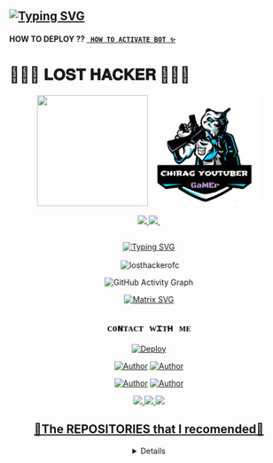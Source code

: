 ## [![Typing SVG](https://readme-typing-svg.herokuapp.com?font=Rockstar-ExtraBold&color=F045EB&lines=𝐖𝐄𝐋𝐂𝐎𝐌𝐄+𝐓𝐎+𝐋𝐎𝐒𝐓+𝐇𝐀𝐂𝐊𝐄𝐑+𝐏𝐑𝐎𝐅𝐈𝐋𝐄.;𝐇𝐄𝐑𝐄+𝐘𝐎𝐔+𝐂𝐀𝐍+𝐅𝐈𝐍𝐃+𝐖𝐇𝐀𝐒𝐓𝐀𝐏𝐏+𝐁𝐎𝐓+𝐒𝐂𝐑𝐈𝐏𝐓;𝐓𝐇𝐀𝐍𝐊𝐒+𝐅𝐎𝐑+𝐕𝐈𝐒𝐈𝐓𝐈𝐍𝐆+𝐎𝐔𝐑+𝐑𝐎𝐅𝐈𝐋𝐄 )](https://git.io/typing-svg)
#### HOW TO DEPLOY ?? [` HOW TO ACTIVATE BOT ✨`](https://youtu.be/PUFUJAgMxO0) 


# 👨🏻‍💻 𝐋𝐎𝐒𝐓 𝐇𝐀𝐂𝐊𝐄𝐑 👨🏻‍💻

<div align="center">
  <img border-radius: 15px src="https://i.ibb.co/LCy6Gzb/IMG-20220531-155604-202.jpg" width="200" height="200"/>
<a href="https://youtube.com/c/chiragyoutuber"><img border-radius: 15px src="logo.jpg" width="200" height="200"/>


<p align="center">
  <a href="https://instagram.com/chirag__bhatnagar"><img src="https://img.shields.io/badge/Instagram-E4405F?style=for-the-badge&logo=instagram&logoColor=white"/> 
  <a href="https://wa.me/919536476115"><img src="https://img.shields.io/badge/WhatsApp-25D366?style=for-the-badge&logo=whatsapp&logoColor=white" />
<a href="chirag-youtuber-chirag.on.drv.tw/site"><img scr="https://img.shields.io/badge/webpage-E4405F?style=for-the-badge&logo=WEBSITE&logoColor=white"/>
    </p>

## <!-- Typing SVG -->
<p align="center">
    <a href="https://git.io/J0hKr">
        <img
        src="https://readme-typing-svg.herokuapp.com?size=30&width=800&lines=𝐋𝐎𝐒𝐓 𝐇𝐀𝐂𝐊𝐄𝐑;IS+ALWAYS+HERE+FOR+YOUR+HELP."alt="Typing SVG"
 </a>
</p>
    </a>


   

<p align="center">
<p>&nbsp;<img align="center" src="https://github-readme-stats.vercel.app/api?username=losthackerofc&show_icons=true&theme=dark&locale=en"alt="losthackerofc" /></p>
    
  <div align="center">
       
  ![GitHub Activity Graph](https://activity-graph.herokuapp.com/graph?username=losthackerofc&bg_color=000000&color=4fff67&line=4fff67&point=ffffff&area=true&hide_border=true)
  </div>
 

  [![Matrix SVG](https://raw.githubusercontent.com/rodrigograca31/rodrigograca31/master/matrix.svg)](https://chat.whatsapp.com/Imi0xFyoBmIBUSc7C947TL)

## ```ᴄᴏɴᴛᴀᴄᴛ ᴡɪᴛʜ ᴍᴇ```
[![Deploy](https://www.herokucdn.com/deploy/button.svg)](https://heroku.com) 
<p align="center">
 <a href="github.com/LOSTHACKEROFC"><img title="Author" src="https://img.shields.io/badge/Author-CHIRAG YOUTUBER-25D366.svg?style=for-the-badge&logo=github" /></a>  <a href="https://Wa.me/+919536476115?text=Hello%20P3P3%20Bro🌝...fen%20boi%20aan😌💝"><img title="Author" src="https://img.shields.io/badge/Owner-CHIRAG YOUTUBER-red.svg?style=for-the-badge&logo=whatsapp" /></a>
<p align="center">
<a href="https://chat.whatsapp.com/JvIdTV61RUs4NTmYrtV6qz"><img title="Author" src="https://img.shields.io/badge/Watsapp-Group-25D366.svg?style=for-the-badge&logo=whatsapp" /></a> <a href="https://youtube.com/c/chiragyoutuber"><img title="Author" src="https://img.shields.io/badge/Youtube-CHIRAG YOUTUBER-25D366.svg?style=for-the-badge&logo=youtube" /></a>
</p>
<p align="center">
<a href="https://wa.me/919536476115"><img src="https://img.shields.io/badge/Contact 𝐋𝐎𝐒𝐓 𝐇𝐀𝐂𝐊𝐄𝐑-25D366?style=for-the-badge&logo=whatsapp&logoColor=white" />
<a href="instagram.com/chirag__bhatnagar"><img src="https://img.shields.io/badge/INSTAGRAM-25D366?style=for-the-badge&logo=instagram&logoColor=white" />
<a href="https://youtube.com/c/chiragyoutuber"><img src="https://img.shields.io/badge/Subscribe-ff0000?style=for-the-badge&logo=youtube&logoColor=ff000000&link=https://www.youtube.com/c/BOTINDO" /><br>
</p>

## 🚀The REPOSITORIES that I recomended🚀
<details>
<summary>Click Here</summary>

TINA[![ReadMe Card](https://github-readme-stats.vercel.app/api/pin/?username=losthackerofc&repo=tina&theme=buefy)](https://github.com/losthackerofc/TINA)

TERMUX-SHELL[![ReadMe Card](https://github-readme-stats.vercel.app/api/pin/?username=losthackerofc&repo=TERMUX-SHELL&theme=buefy)](https://github.com/losthackerofc/TERMUX-SHELL)

BOSCO[![ReadMe Card](https://github-readme-stats.vercel.app/api/pin/?username=losthackerofc&repo=bosco&theme=buefy)](https://github.com/losthackerofc/bosco)

